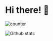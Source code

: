   <link rel="stylesheet" href="styles.css">

<h1>Hi there! <span class="wave">👋</span></h1>



![counter](https://enpsz0ls4ojhgrn.m.pipedream.net)
<!--
**lavanya243/lavanya243** is a ✨ _special_ ✨ repository because its `README.md` (this file) appears on your GitHub profile.

Here are some ideas to get you started:

- 🔭 I’m currently working on ...
- 🌱 I’m currently learning ...
- 👯 I’m looking to collaborate on ...
- 🤔 I’m looking for help with ...
- 💬 Ask me about ...
- 📫 How to reach me: ...
- 😄 Pronouns: ...
- ⚡ Fun fact: ...
-->
![Github stats](https://github-readme-stats.vercel.app/api?username=lavanya243)

